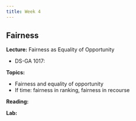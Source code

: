 ```yaml
---
title: Week 4
---
```


## Fairness

**Lecture:** Fairness as Equality of Opportunity

<!-- * DS-UA 202: [fairness and causality](../../../assets/5_counterfactual_fairness_2023_202.pdf) and [fairness of equality of opportunity](../../../assets/6_Fairness_2023_202.pdf) and [equality of opportunity](../../../assets/7_Fairness_EO_2023_202.pdf) -->
* DS-GA 1017: <br>
<!---
  [fairness as equality of opportunity](../../../assets/4_Fairness_1017.pdf)<br>
  [fairness in ranking](../../../assets/4_Fairness_in_Ranking.pdf)<br>
  [fairness in algorithmic recourse (vignette)](../../../assets/4_Algorithmic_Recourse_Vignette.pdf)
-->

**Topics:**

* Fairness and equality of opportunity
* If time: fairness in ranking, fairness in recourse

**Reading:**  
<!---
[Introduction and Algorithmic Fairness](../../../assets/fairness_reader_2024.pdf) 
-->

**Lab:** 

<!---
* DS-GA 1017: [Colab Notebook](https://colab.research.google.com/drive/1yC_vdcVrvDkrAUhPhrgcOU4UT2rOycfx?usp=sharing)
* DS-UA 202: [Colab Notebook](https://colab.research.google.com/drive/1BOefomb4ZIET_H3eHLv2T9frSlIodCu9?usp=sharing)
-->

<!-- * DS-UA 202: [Q&A slides - Feb 24th](https://docs.google.com/presentation/d/1vemeXf03EifmOOT0JHFstijUblRT0Xib6HJ9pWVn6xI/edit?usp=sharing) -->
